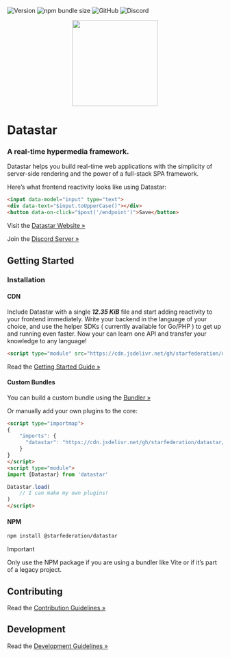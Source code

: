 ![Version](https://img.shields.io/npm/v/@starfederation/datastar)
![npm bundle size](https://img.shields.io/bundlephobia/minzip/%40starfederation%2Fdatastar)
![GitHub](https://img.shields.io/github/license/starfederation/datastar)
![Discord](https://img.shields.io/discord/1296224603642925098)

<p align="center"><img width="200" src="https://media.githubusercontent.com/media/starfederation/datastar/refs/heads/main/code/go/site/static/images/rocket.gif"></p>

# Datastar

### A real-time hypermedia framework.

Datastar helps you build real-time web applications with the simplicity of server-side rendering and the power of a full-stack SPA framework.

Here’s what frontend reactivity looks like using Datastar:

```html
<input data-model="input" type="text">
<div data-text="$input.toUpperCase()"></div>
<button data-on-click="$post('/endpoint')">Save</button>
```

Visit the [Datastar Website »](https://data-star.dev/)  

Join the [Discord Server »](https://discord.com/channels/1296224603642925098/1296224603642925102)

## Getting Started

### Installation

#### CDN

Include Datastar with a single ***12.35 KiB*** file and start adding reactivity to your frontend immediately. Write your backend in the language of your choice, and use the helper SDKs ( currently available for Go/PHP ) to get up and running even faster.  Now your can learn one API and transfer your knowledge to any language!

```html
<script type="module" src="https://cdn.jsdelivr.net/gh/starfederation/datastar/datastar/bundles/datastar.js"></script>
```

Read the [Getting Started Guide »](https://data-star.dev/guide/getting_started)

#### Custom Bundles

You can build a custom bundle using the [Bundler »](https://data-star.dev/bundler)

Or manually add your own plugins to the core:

```html
<script type="importmap">
{
    "imports": {
      "datastar": "https://cdn.jsdelivr.net/gh/starfederation/datastar/datastar/bundles/datastar-core.js"
    }
}
</script>
<script type="module">
import {Datastar} from 'datastar'

Datastar.load(
    // I can make my own plugins!
)
</script>
```

#### NPM

```bash
npm install @starfederation/datastar
```

> [!IMPORTANT] 
> Only use the NPM package if you are using a bundler like Vite or if it’s part of a legacy project.

## Contributing

Read the [Contribution Guidelines »](CONTRIBUTING.md)

## Development

Read the [Development Guidelines »](DEVELOPMENT.md)
